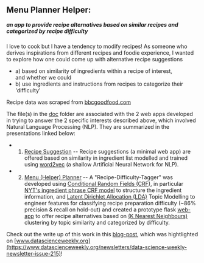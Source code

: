 ## Menu Planner Helper:   
***an app to provide recipe alternatives based on similar recipes and categorized by recipe difficulty***
###  

I love to cook but I have a tendency to modify recipes!
As someone who derives inspirations from different recipes and foodie experience, I wanted to explore how one could come up with alternative recipe suggestions 
- a) based on similarity of ingredients within a recipe of interest,   
and whether we could  
- b) use ingredients and instructions from recipes to categorize their 'difficulty'

Recipe data was scraped from [bbcgoodfood.com](www.bbcgoodfood.com)

The file(s) in the [doc](https://github.com/hengrumay/recipes/tree/master/docs) folder are associated with the 2 web apps developed in trying to answer the 2 specific interests described above, which involved Natural Language Processing (NLP). They are summarized in the presentations linked below:  
- 1) [Recipe Suggestion](https://github.com/hengrumay/metis_project_recipes/blob/master/docs/RecipeSuggestor.pptx.pdf) -- Recipe suggestions (a minimal web app) are offered based on similarity in ingredient list modelled and trained using [word2vec](https://code.google.com/archive/p/word2vec/) (a shallow Artificial Neural Network for NLP).   

- 2) [Menu (Helper) Planner](https://github.com/hengrumay/recipes/blob/master/docs/MayMerkle-Tan_MenuPlannerHelper_updated.pdf) -- A "Recipe-Difficulty-Tagger" was developed using [Conditional Random Fields (CRF)](http://homepages.inf.ed.ac.uk/csutton/publications/crftutv2.pdf), in particular [NYT's ingredient phrase CRF model](https://open.blogs.nytimes.com/2016/04/27/structured-ingredients-data-tagging/) to structure the ingredient information, and [Latent Dirichlet Allocation (LDA)](http://www.cs.princeton.edu/~blei/papers/Blei2012.pdf) Topic Modelling to engineer features for classifying recipe preparation difficulty (~86% precision & recall on hold-out) and created a prototype flask [web-app](http://bit.ly/menuplannerhelper) to offer recipe alternatives based on [(K Nearest Neighbours)](https://en.wikipedia.org/wiki/K-nearest_neighbors_algorithm) clustering by topic similarity and categorized by difficulty.  

Check out the write up of this work in this [blog-post](https://hengrumay.github.io/MenuPlannerHelper/), which was hightlighted on [www.datascienceweekly.org](https://www.datascienceweekly.org/newsletters/data-science-weekly-newsletter-issue-215)!
